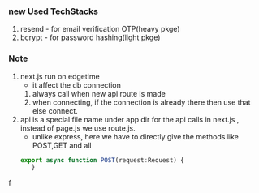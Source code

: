 ### new Used TechStacks
1. resend - for email verification OTP(heavy pkge)
2. bcrypt - for password hashing(light pkge)

### Note
1. next.js run on edgetime 
    - it affect the db connection 
    1. always call when new api route is made
    2. when connecting, if the connection is already there then use that else connect.
2. api is a special file name under app dir for the api calls in next.js , instead of page.js we use route.js.
    - unlike express, here we have to directly give the methods like POST,GET and all
     ```js
     export async function POST(request:Request) {
        }
f
